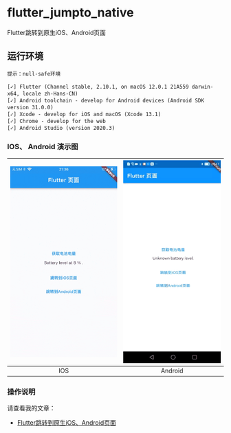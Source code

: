 # flutter_jumpto_native
Flutter跳转到原生iOS、Android页面
## 运行环境
`提示：null-safe环境`
```
[✓] Flutter (Channel stable, 2.10.1, on macOS 12.0.1 21A559 darwin-x64, locale zh-Hans-CN)
[✓] Android toolchain - develop for Android devices (Android SDK version 31.0.0)
[✓] Xcode - develop for iOS and macOS (Xcode 13.1)
[✓] Chrome - develop for the web
[✓] Android Studio (version 2020.3)

```
### IOS、 Android 演示图
|![1](https://github.com/dushiling/project_image/blob/main/flutter_jumpto_native/ios.gif)|![2](https://github.com/dushiling/project_image/blob/main/flutter_jumpto_native/android.gif)|
| :--: | :--: |
|IOS|Android|

### 操作说明
请查看我的文章：
- [Flutter跳转到原生iOS、Android页面](https://www.jianshu.com/p/a50cb7179d33)